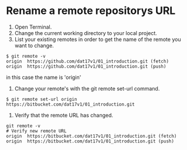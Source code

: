 # Rename a remote repositorys URL

1. Open Terminal.
1. Change the current working directory to your local project.
1. List your existing remotes in order to get the name of the remote you want to change.    
````
$ git remote -v
origin	https://github.com/dat17v1/01_introduction.git (fetch)
origin	https://github.com/dat17v1/01_introduction.git (push)    
````   
in this case the name is 'origin'    

1. Change your remote's with the git remote set-url command.  
````   
$ git remote set-url origin https://bitbucket.com/dat17v1/01_introduction.git    
````   
1. Verify that the remote URL has changed.    
````   
git remote -v
# Verify new remote URL
origin  https://bitbucket.com/dat17v1/01_introduction.git (fetch)
origin  https://bitbucket.com/dat17v1/01_introduction.git (push)    
````   
